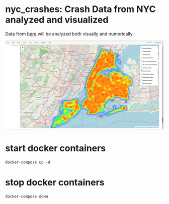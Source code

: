 # nyc_crashes: Crash Data from NYC analyzed and visualized
Data from [here](https://data.cityofnewyork.us/Public-Safety/Motor-Vehicle-Collisions-Crashes/h9gi-nx95) will be analyzed both visually and numerically.

![map of bike crashes](./data/screenshot_folium_heatmap.png)

# start docker containers
`docker-compose up -d`

# stop docker containers
`docker-compose down`
